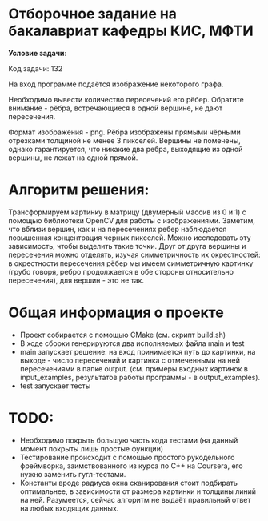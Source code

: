 # Отборочное задание на бакалавриат кафедры КИС, МФТИ

**Условие задачи**: 

Код задачи: 132

На вход программе подаётся изображение некоторого графа.

Необходимо вывести количество пересечений его рёбер. Обратите внимание - рёбра, встречающиеся в одной вершине, не дают пересечения. 

Формат изображения - png. Рёбра изображены прямыми чёрными отрезками толщиной не менее 3 пикселей. Вершины не помечены, однако гарантируется, что никакие два ребра, выходящие из одной вершины, не лежат на одной прямой.

# Алгоритм решения:

Трансформируем картинку в матрицу (двумерный массив из 0 и 1) с помощью библиотеки OpenCV для работы с изображениями. Заметим, что вблизи вершин, как и на пересечениях 
ребер наблюдается повышенная концентрация черных пикселей. Можно исследовать эту зависимость, чтобы выделить такие точки. Друг от друга вершины и пересечения можно отделять, изучая симметричность их окрестностей: в окрестности пересечения рёбер мы имеем симметричную картинку (грубо говоря, ребро продолжается в обе стороны относительно пересечения), для вершин - это не так.

# Общая информация о проекте

- Проект собирается с помощью CMake (см. скрипт build.sh)
- В ходе сборки генерируются два исполняемых файла main и test
- main запускает решение: на вход принимается путь до картинки, на выходе - число пересечений и картинка с отмеченными на ней пересечениями в папке output. (см. примеры входных картинок в input_examples, результатов работы программы - в output_examples).
- test запускает тесты

# TODO:

- Необходимо покрыть большую часть кода тестами (на данный момент покрыты лишь простые функции)
- Тестирование происходит с помощью простого рукодельного фреймворка, заимствованного из курса по C++ на Coursera, его нужно заменить гугл-тестами.
- Константы вроде радиуса окна сканирования стоит подбирать оптимальнее, в зависимости от размера картинки и толщины линий на ней. Разумеется, сейчас алгоритм не выдаёт правильный ответ на любых входящих данных.
